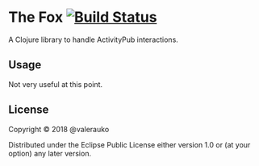 # The Fox [![Build Status](https://travis-ci.com/valerauko/thefox.svg?branch=master)](https://travis-ci.com/valerauko/thefox)

A Clojure library to handle ActivityPub interactions.

## Usage

Not very useful at this point.

## License

Copyright © 2018 @valerauko

Distributed under the Eclipse Public License either version 1.0 or (at
your option) any later version.
